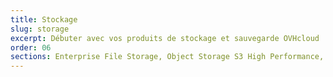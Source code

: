 ```yaml
---
title: Stockage
slug: storage
excerpt: Débuter avec vos produits de stockage et sauvegarde OVHcloud
order: 06
sections: Enterprise File Storage, Object Storage S3 High Performance, Object Storage Standard (Swift), Public Cloud Archive, Veeam, Cloud Disk Array, NAS
---
```

